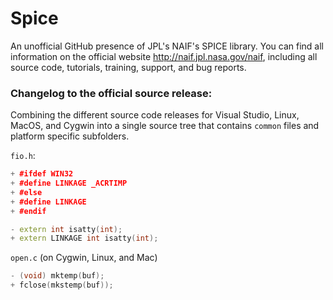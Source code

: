 # Spice
An unofficial GitHub presence of JPL's NAIF's SPICE library. You can find all information on the official website http://naif.jpl.nasa.gov/naif, including all source code, tutorials, training, support, and bug reports.


### Changelog to the official source release:
Combining the different source code releases for Visual Studio, Linux, MacOS, and Cygwin into a single source tree that contains `common` files and platform specific subfolders.

`fio.h`:
```cpp
+ #ifdef WIN32
+ #define LINKAGE _ACRTIMP
+ #else
+ #define LINKAGE
+ #endif

- extern int isatty(int);
+ extern LINKAGE int isatty(int);
```

`open.c` (on Cygwin, Linux, and Mac)
```cpp
- (void) mktemp(buf);
+ fclose(mkstemp(buf));
```
